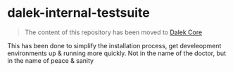 dalek-internal-testsuite
========================

> The content of this repository has been moved to [Dalek Core](https://github.com/dalekjs/dalek/blob/master/lib/dalek/testsuite.js)

This has been done to simplify the installation process, get develeopment environments up & running more quickly.
Not in the name of the doctor, but in the name of peace & sanity